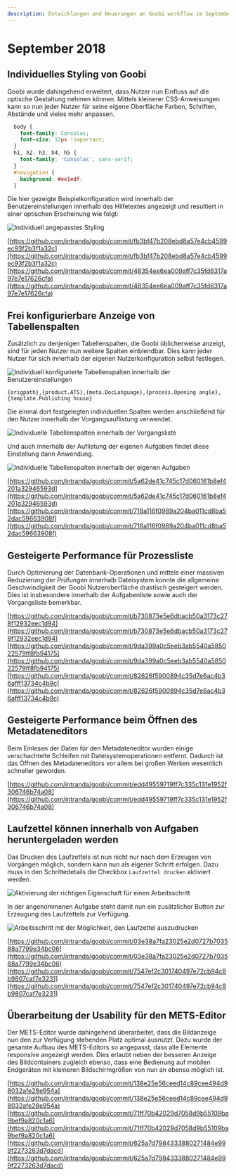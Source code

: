 ```yaml
---
description: Entwicklungen und Neuerungen an Goobi workflow im September 2018
---
```


# September 2018

## Individuelles Styling von Goobi

Goobi wurde dahingehend erweitert, dass Nutzer nun Einfluss auf die optische Gestaltung nehmen können. Mittels kleinerer CSS-Anweisungen kann so nun jeder Nutzer für seine eigene Oberfläche Farben, Schriften, Abstände und vieles mehr anpassen.

```css
  body {
    font-family: Consolas;
    font-size: 12px !important;
  }
  h1, h2, h3, h4, h5 {
    font-family: 'Consolas', sans-serif;
  }
  #navigation {
    background: #ee1edf;
  }
```

Die hier gezeigte Beispielkonfiguration wird innerhalb der Benutzereinstellungen innerhalb des Hilfetextes angezeigt und resultiert in einer optischen Erscheinung wie folgt:

![Individuell angepasstes Styling](../.gitbook/assets/1809_ui_styling_de.png)

[https://github.com/intranda/goobi/commit/fb3bf47b208ebd8a57e4cb4599ec93f2b3f1a32c](https://github.com/intranda/goobi/commit/fb3bf47b208ebd8a57e4cb4599ec93f2b3f1a32c) [https://github.com/intranda/goobi/commit/48354ee6ea009aff7c35fd6317a97e7e17626cfa](https://github.com/intranda/goobi/commit/48354ee6ea009aff7c35fd6317a97e7e17626cfa)

## Frei konfigurierbare Anzeige von Tabellenspalten

Zusätzlich zu denjenigen Tabellenspalten, die Goobi üblicherweise anzeigt, sind für jeden Nutzer nun weitere Spalten einblendbar. Dies kann jeder Nutzer für sich innerhalb der eigenen Nutzerkonfiguration selbst festlegen.

![Individuell konfigurierte Tabellenspalten innerhalb der Benutzereinstellungen](../.gitbook/assets/1809_ui_columns1_de.png)

```text
{origpath},{product.ATS},{meta.DocLanguage},{process.Opening angle},{template.Publishing house}
```

Die einmal dort festgelegten individuellen Spalten werden anschließend für den Nutzer innerhalb der Vorgangsauflistung verwendet.

![Individuelle Tabellenspalten innerhalb der Vorgangsliste](../.gitbook/assets/1809_ui_columns2_de.png)

Und auch innerhalb der Auflistung der eigenen Aufgaben findet diese Einstellung dann Anwendung.

![Individuelle Tabellenspalten innerhalb der eigenen Aufgaben](../.gitbook/assets/1809_ui_columns3_de.png)

[https://github.com/intranda/goobi/commit/5a62de41c745c17d060161b8ef4201a32946593d](https://github.com/intranda/goobi/commit/5a62de41c745c17d060161b8ef4201a32946593d) [https://github.com/intranda/goobi/commit/718a116f0989a204ba011cd8ba52dac59663908f](https://github.com/intranda/goobi/commit/718a116f0989a204ba011cd8ba52dac59663908f)

## Gesteigerte Performance für Prozessliste

Durch Optimierung der Datenbank-Operationen und mittels einer massiven Reduzierung der Prüfungen innerhalb Dateisystem konnte die allgemeine Geschwindigkeit der Goobi Nutzeroberfläche drastisch gesteigert werden. Dies ist insbesondere innerhalb der Aufgabenliste sowie auch der Vorgangsliste bemerkbar.

[https://github.com/intranda/goobi/commit/b730873e5e6dbacb50a3173c278f12932eec1d94](https://github.com/intranda/goobi/commit/b730873e5e6dbacb50a3173c278f12932eec1d94) [https://github.com/intranda/goobi/commit/9da399a0c5eeb3ab5540a585022579ff8fb94175](https://github.com/intranda/goobi/commit/9da399a0c5eeb3ab5540a585022579ff8fb94175) [https://github.com/intranda/goobi/commit/82626f5900894c35d7e6ac4b36afff13734c4b9c](https://github.com/intranda/goobi/commit/82626f5900894c35d7e6ac4b36afff13734c4b9c)

## Gesteigerte Performance beim Öffnen des Metadateneditors

Beim Einlesen der Daten für den Metadateneditor wurden einige verschachtelte Schleifen mit Dateisystemoperationen entfernt. Dadurch ist das Öffnen des Metadateneditors vor allem bei großen Werken wesentlich schneller geworden.

[https://github.com/intranda/goobi/commit/edd49559719ff7c335c131e1952f306746b74a08](https://github.com/intranda/goobi/commit/edd49559719ff7c335c131e1952f306746b74a08)

## Laufzettel können innerhalb von Aufgaben heruntergeladen werden

Das Drucken des Laufzettels ist nun nicht nur nach dem Erzeugen von Vorgängen möglich, sondern kann nun als eigener Schritt erfolgen. Dazu muss in den Schrittedetails die Checkbox `Laufzettel drucken` aktiviert werden.

![Aktivierung der richtigen Eigenschaft f&#xFC;r einen Arbeitsschritt](../.gitbook/assets/1809_task_docket1_de.png)

In der angenommenen Aufgabe steht damit nun ein zusätzlicher Button zur Erzeugung des Laufzettels zur Verfügung.

![Arbeitsschritt mit der M&#xF6;glichkeit, den Laufzettel auszudrucken](../.gitbook/assets/1809_task_docket2_de.png)

[https://github.com/intranda/goobi/commit/03e38a7fa23025e2d0727b703588a7799e34bc06](https://github.com/intranda/goobi/commit/03e38a7fa23025e2d0727b703588a7799e34bc06) [https://github.com/intranda/goobi/commit/7547ef2c301740497e72cb94c8b9807caf7e3231](https://github.com/intranda/goobi/commit/7547ef2c301740497e72cb94c8b9807caf7e3231)

## Überarbeitung der Usability für den METS-Editor

Der METS-Editor wurde dahingehend überarbeitet, dass die Bildanzeige nun den zur Verfügung stehenden Platz optimal ausnutzt. Dazu wurde der gesamte Aufbau des METS-Editors so angepasst, dass alle Elemente responsive angezeigt werden. Dies erlaubt neben der besseren Anzeige des Bildcontainers zugleich ebenso, dass eine Bedienung auf mobilen Endgeräten mit kleineren Bildschirmgrößen von nun an ebenso möglich ist.

[https://github.com/intranda/goobi/commit/138e25e56ceed14c89cee494d98032afe28e954a](https://github.com/intranda/goobi/commit/138e25e56ceed14c89cee494d98032afe28e954a) [https://github.com/intranda/goobi/commit/71ff70b42029d7058d9b55109ba9bef9a820c1a6](https://github.com/intranda/goobi/commit/71ff70b42029d7058d9b55109ba9bef9a820c1a6) [https://github.com/intranda/goobi/commit/625a7d7984333880271484e999f2273263d7dacd](https://github.com/intranda/goobi/commit/625a7d7984333880271484e999f2273263d7dacd)

